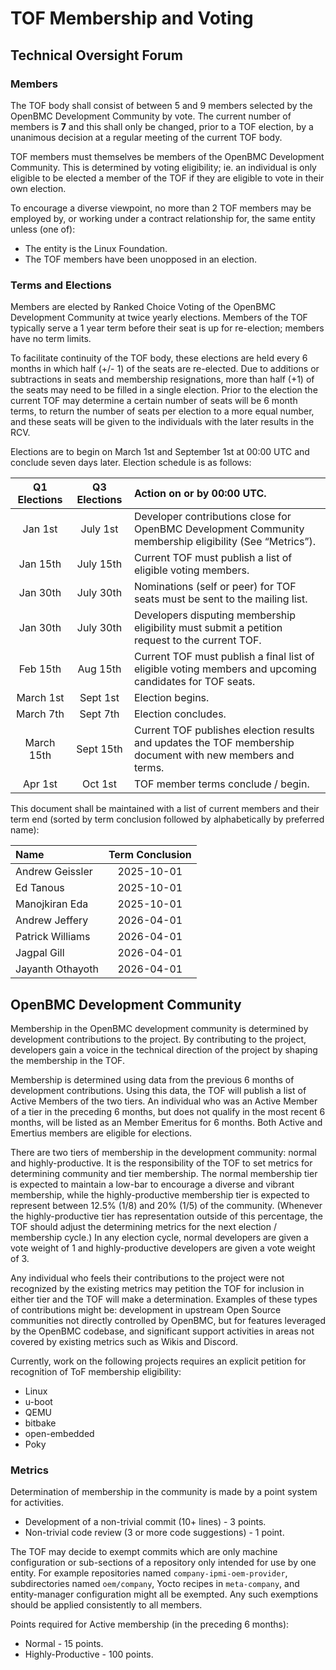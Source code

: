 # TOF Membership and Voting

## Technical Oversight Forum

### Members

The TOF body shall consist of between 5 and 9 members selected by the OpenBMC
Development Community by vote. The current number of members is **7** and this
shall only be changed, prior to a TOF election, by a unanimous decision at a
regular meeting of the current TOF body.

TOF members must themselves be members of the OpenBMC Development Community.
This is determined by voting eligibility; ie. an individual is only eligible to
be elected a member of the TOF if they are eligible to vote in their own
election.

To encourage a diverse viewpoint, no more than 2 TOF members may be employed by,
or working under a contract relationship for, the same entity unless (one of):

- The entity is the Linux Foundation.
- The TOF members have been unopposed in an election.

### Terms and Elections

Members are elected by Ranked Choice Voting of the OpenBMC Development Community
at twice yearly elections. Members of the TOF typically serve a 1 year term
before their seat is up for re-election; members have no term limits.

To facilitate continuity of the TOF body, these elections are held every 6
months in which half (+/- 1) of the seats are re-elected. Due to additions or
subtractions in seats and membership resignations, more than half (+1) of the
seats may need to be filled in a single election. Prior to the election the
current TOF may determine a certain number of seats will be 6 month terms, to
return the number of seats per election to a more equal number, and these seats
will be given to the individuals with the later results in the RCV.

Elections are to begin on March 1st and September 1st at 00:00 UTC and conclude
seven days later. Election schedule is as follows:

| Q1 Elections | Q3 Elections | Action on or by 00:00 UTC.                                                                                 |
| :----------: | :----------: | :--------------------------------------------------------------------------------------------------------- |
|   Jan 1st    |   July 1st   | Developer contributions close for OpenBMC Development Community membership eligibility (See “Metrics”).    |
|   Jan 15th   |  July 15th   | Current TOF must publish a list of eligible voting members.                                                |
|   Jan 30th   |  July 30th   | Nominations (self or peer) for TOF seats must be sent to the mailing list.                                 |
|   Jan 30th   |  July 30th   | Developers disputing membership eligibility must submit a petition request to the current TOF.             |
|   Feb 15th   |   Aug 15th   | Current TOF must publish a final list of eligible voting members and upcoming candidates for TOF seats.    |
|  March 1st   |   Sept 1st   | Election begins.                                                                                           |
|  March 7th   |   Sept 7th   | Election concludes.                                                                                        |
|  March 15th  |  Sept 15th   | Current TOF publishes election results and updates the TOF membership document with new members and terms. |
|   Apr 1st    |   Oct 1st    | TOF member terms conclude / begin.                                                                         |

This document shall be maintained with a list of current members and their term
end (sorted by term conclusion followed by alphabetically by preferred name):

| Name             | Term Conclusion |
| :--------------- | :-------------: |
| Andrew Geissler  |   2025-10-01    |
| Ed Tanous        |   2025-10-01    |
| Manojkiran Eda   |   2025-10-01    |
| Andrew Jeffery   |   2026-04-01    |
| Patrick Williams |   2026-04-01    |
| Jagpal Gill      |   2026-04-01    |
| Jayanth Othayoth |   2026-04-01    |

## OpenBMC Development Community

Membership in the OpenBMC development community is determined by development
contributions to the project. By contributing to the project, developers gain a
voice in the technical direction of the project by shaping the membership in the
TOF.

Membership is determined using data from the previous 6 months of development
contributions. Using this data, the TOF will publish a list of Active Members of
the two tiers. An individual who was an Active Member of a tier in the preceding
6 months, but does not qualify in the most recent 6 months, will be listed as an
Member Emeritus for 6 months. Both Active and Emertius members are eligible for
elections.

There are two tiers of membership in the development community: normal and
highly-productive. It is the responsibility of the TOF to set metrics for
determining community and tier membership. The normal membership tier is
expected to maintain a low-bar to encourage a diverse and vibrant membership,
while the highly-productive membership tier is expected to represent between
12.5% (1/8) and 20% (1/5) of the community. (Whenever the highly-productive tier
has representation outside of this percentage, the TOF should adjust the
determining metrics for the next election / membership cycle.) In any election
cycle, normal developers are given a vote weight of 1 and highly-productive
developers are given a vote weight of 3.

Any individual who feels their contributions to the project were not recognized
by the existing metrics may petition the TOF for inclusion in either tier and
the TOF will make a determination. Examples of these types of contributions
might be: development in upstream Open Source communities not directly
controlled by OpenBMC, but for features leveraged by the OpenBMC codebase, and
significant support activities in areas not covered by existing metrics such as
Wikis and Discord.

Currently, work on the following projects requires an explicit petition for
recognition of ToF membership eligibility:

- Linux
- u-boot
- QEMU
- bitbake
- open-embedded
- Poky

### Metrics

Determination of membership in the community is made by a point system for
activities.

- Development of a non-trivial commit (10+ lines) - 3 points.
- Non-trivial code review (3 or more code suggestions) - 1 point.

The TOF may decide to exempt commits which are only machine configuration or
sub-sections of a repository only intended for use by one entity. For example
repositories named `company-ipmi-oem-provider`, subdirectories named
`oem/company`, Yocto recipes in `meta-company`, and entity-manager configuration
might all be exempted. Any such exemptions should be applied consistently to all
members.

Points required for Active membership (in the preceding 6 months):

- Normal - 15 points.
- Highly-Productive - 100 points.
